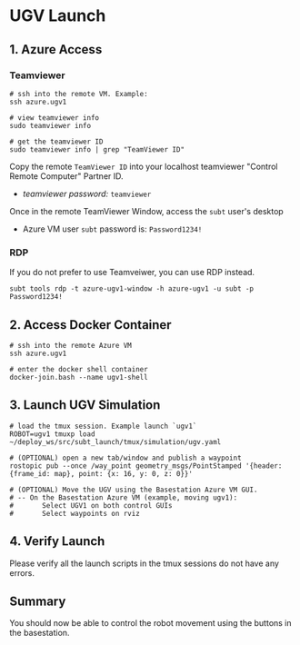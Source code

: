 # UGV Launch

## 1. Azure Access

### Teamviewer

```text
# ssh into the remote VM. Example:
ssh azure.ugv1

# view teamviewer info
sudo teamviewer info

# get the teamviewer ID
sudo teamviewer info | grep "TeamViewer ID"
```

Copy the remote `TeamViewer ID` into your localhost teamviewer "Control Remote Computer" Partner ID.

- *teamviewer password:* `teamviewer`

Once in the remote TeamViewer Window, access the `subt` user's desktop

- Azure VM user `subt` password is: `Password1234!`

### RDP

If you do not prefer to use Teamveiwer, you can use RDP instead.

```text
subt tools rdp -t azure-ugv1-window -h azure-ugv1 -u subt -p Password1234!
```

## 2. Access Docker Container

```text
# ssh into the remote Azure VM
ssh azure.ugv1

# enter the docker shell container
docker-join.bash --name ugv1-shell
```

## 3. Launch UGV Simulation

```text
# load the tmux session. Example launch `ugv1`
ROBOT=ugv1 tmuxp load ~/deploy_ws/src/subt_launch/tmux/simulation/ugv.yaml

# (OPTIONAL) open a new tab/window and publish a waypoint
rostopic pub --once /way_point geometry_msgs/PointStamped '{header: {frame_id: map}, point: {x: 16, y: 0, z: 0}}'

# (OPTIONAL) Move the UGV using the Basestation Azure VM GUI.
# -- On the Basestation Azure VM (example, moving ugv1):
#       Select UGV1 on both control GUIs
#       Select waypoints on rviz
```

## 4. Verify Launch

Please verify all the launch scripts in the tmux sessions do not have any errors.

## Summary

You should now be able to control the robot movement using the buttons in the basestation.
